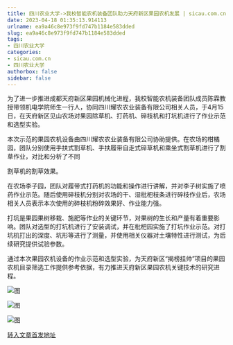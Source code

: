 ```yaml
---
title: 四川农业大学->我校智能农机装备团队助力天府新区果园农机发展 | sicau.com.cn
date: 2023-04-18 01:35:13.914113
urlname: ea9a46c8e973f9fd747b1184e583dded
slug: ea9a46c8e973f9fd747b1184e583dded
tags: 
- 四川农业大学
categories:
- sicau.com.cn
- 四川农业大学
authorbox: false
sidebar: false
---
```

为了进一步推进成都天府新区果园机械化进程，我校智能农机装备团队成员陈霖教授带领机电学院师生一行人，协同四川耀农农业装备有限公司相关人员，于4月15日，在天府新区见山农场对果园除草机、打药机、碎枝机和打坑机进行了作业示范和选型实验。

本次示范的果园农机设备由四川耀农农业装备有限公司协助提供。在农场的柑橘园，团队分别使用手扶式割草机、手扶履带自走式碎草机和乘坐式割草机进行了割草作业，对比和分析了不同
<!--more-->
割草机的割草效果。

在农场李子园，团队对履带式打药机的功能和操作进行讲解，并对李子树实施了喷药作业示范。随后使用碎枝机分别对农场的干、湿枇杷枝条进行碎枝作业后，农场相关人员表示本次使用的碎枝机粉碎效果好、作业能力强。

打坑是果园果树移栽、施肥等作业的关键环节，对果树的生长和产量有着重要影响。团队对选型的打坑机进行了安装调试，并在枇杷园实施了打坑作业示范。对打坑机打出的深度、坑形等进行了测量，并使用相关仪器对土壤特性进行测试，为后续研究提供试验参数。

通过本次果园农机设备的作业示范和选型实验，为天府新区“揭榜挂帅”项目的果园农机目录筛选工作提供参考依据，有力推进天府新区果园农机关键技术的研究进程。

![图](https://news.sicau.edu.cn/__local/2/80/36/AB453371270997224D2A85BDBCE_6B055286_7ADF13.png)

![图](https://news.sicau.edu.cn/__local/8/63/A4/112C2AA6B6C2FB94D64AC39A0C7_231E11B3_74B5E8.png)

![图](https://news.sicau.edu.cn/__local/0/11/EF/4A3E111376B65F1B279ED598243_E1F68468_78C136.png)

[转入文章首发地址](https://news.sicau.edu.cn/info/1078/71813.htm)